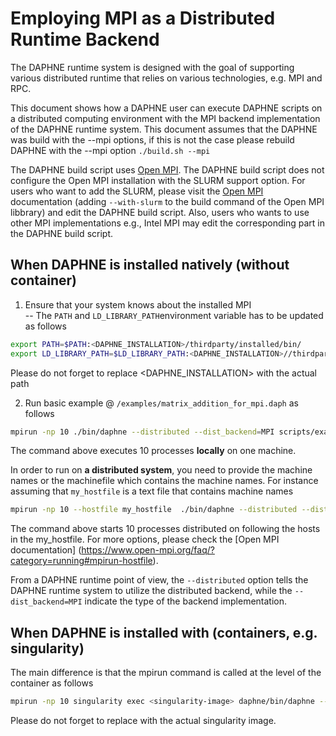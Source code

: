 # Employing MPI as a Distributed Runtime Backend
The DAPHNE runtime system is designed with the goal of supporting various distributed runtime that relies on various technologies, e.g. MPI and RPC.

This document shows how a DAPHNE user can execute DAPHNE scripts on a distributed computing environment with the MPI backend implementation of the DAPHNE runtime system.
This document assumes that the DAPHNE was build with the --mpi options, if this is not the case please rebuild DAPHNE with the --mpi option
```./build.sh --mpi```

The DAPHNE build script uses [Open MPI](https://www.open-mpi.org/).
The DAPHNE build script does not configure the Open MPI installation with the SLURM support option.
For users who want to add the SLURM, please visit the [Open MPI](https://www.open-mpi.org/) documentation (adding ```--with-slurm``` to the build command of the Open MPI libbrary) and edit the DAPHNE build script. 
Also, users who wants to use other MPI implementations e.g., Intel MPI may edit the corresponding part in the DAPHNE build script.

## When DAPHNE is installed natively (without container)
1. Ensure that your system knows about the installed MPI  
-- The ```PATH``` and ```LD_LIBRARY_PATH```environment variable has to be updated as follows  
```bash
export PATH=$PATH:<DAPHNE_INSTALLATION>/thirdparty/installed/bin/
export LD_LIBRARY_PATH=$LD_LIBRARY_PATH:<DAPHNE_INSTALLATION>//thirdparty/installed/lib/ 
```
Please do not forget to replace <DAPHNE_INSTALLATION> with the actual path

2. Run basic example @ ```/examples/matrix_addition_for_mpi.daph``` as follows 
```bash
mpirun -np 10 ./bin/daphne --distributed --dist_backend=MPI scripts/examples/matrix_addition_for_mpi.daph
```
The command above executes 10 processes **locally** on one machine. 

In order to run on **a distributed system**, you need to provide the machine names or the machinefile which contains the machine names. 
For instance assuming that ```my_hostfile``` is a text file that contains machine names
```bash
mpirun -np 10 --hostfile my_hostfile  ./bin/daphne --distributed --dist_backend=MPI scripts/examples/matrix_addition_for_mpi.daph
```
The command above starts 10 processes distributed on following the hosts in the my_hostfile. 
For more options, please check the [Open MPI documentation] (https://www.open-mpi.org/faq/?category=running#mpirun-hostfile).

From a DAPHNE runtime point of view, the ```--distributed``` option tells the DAPHNE runtime system to utilize the distributed backend, while the ```--dist_backend=MPI```
indicate the type of the backend implementation.

## When DAPHNE is installed with (containers, e.g. singularity)
The main difference is that the mpirun command is called at the level of the container as follows
```bash
mpirun -np 10 singularity exec <singularity-image> daphne/bin/daphne --distributed   --dist_backend=MPI --vec --num-threads=2 daphne/scripts/examples/matrix_addition_for_mpi.daph
```
Please do not forget to replace <singularity-image> with the actual singularity image.
  


